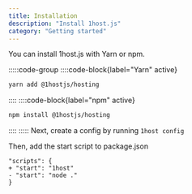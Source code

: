 ```yaml
---
title: Installation
description: "Install 1host.js"
category: "Getting started"
---
```


You can install 1host.js with Yarn or npm.

:::::code-group
  ::::code-block{label="Yarn" active}
    
  ```bash
  yarn add @1hostjs/hosting
  ```
  ::::
  ::::code-block{label="npm" active}
  
  ```bash
  npm install @1hostjs/hosting
  ```
  ::::
:::::
Next, create a config by running `1host config`

Then, add the start script to package.json

```diff-json[package.json]
"scripts": {
+ "start": "1host"
- "start": "node ."
}
```
